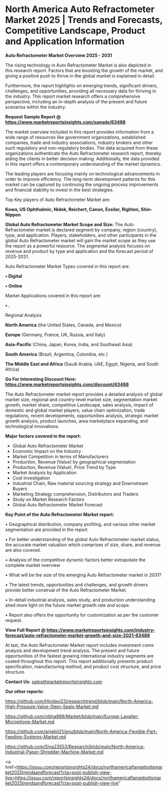 # North America Auto Refractometer Market 2025 | Trends and Forecasts, Competitive Landscape, Product and Application Information

<Strong> Auto Refractometer Market Overview 2025 - 2031</strong>

The rising technology in Auto Refractometer Market is also depicted in this research report. Factors that are boosting the growth of the market, and giving a positive push to thrive in the global market is explained in detail.

Furthermore, the report highlights on emerging trends, significant drivers, challenges, and opportunities, providing all necessary data for thriving in the industry. This report market research offers a comprehensive perspective, including an in-depth analysis of the present and future scenarios within the industry.

<strong>Request Sample Report @ <a href=https://www.marketreportsinsights.com/sample/63488>https://www.marketreportsinsights.com/sample/63488</a></strong>

The market overview included in this report provides information from a wide range of resources like government organizations, established companies, trade and industry associations, industry brokers and other such regulatory and non-regulatory bodies. The data acquired from these organizations authenticate the Auto Refractometer research report, thereby aiding the clients in better decision making. Additionally, the data provided in this report offers a contemporary understanding of the market dynamics.

The leading players are focusing mainly on technological advancements in order to improve efficiency. The long-term development patterns for this market can be captured by continuing the ongoing process improvements and financial stability to invest in the best strategies.

Top Key players of Auto Refractometer Market are:

<strong>Kowa, US Ophthalmic, Nidek, Reichert, Canon, Essilor, Righton, Shin-Nippon</strong>

<strong><b>Global Auto Refractometer Market Scope and Size:</b></strong>
The Auto Refractometer market is declared segment by company, region (country), type, and application. Players, stakeholders, and other participants in the global Auto Refractometer market will gain the market scope as they use the report as a powerful resource. The segmental analysis focuses on revenue and product by type and application and the forecast period of 2025-2031.

Auto Refractometer Market Types covered in this report are:

<strong>• Digital

• Online</strong>

Market Applications covered in this report are:

<strong>• .</strong> 

Regional Analysis

<strong>North America</strong> (the United States, Canada, and Mexico)

<strong>Europe</strong> (Germany, France, UK, Russia, and Italy)

<strong>Asia-Pacific</strong> (China, Japan, Korea, India, and Southeast Asia)

<strong>South America</strong> (Brazil, Argentina, Colombia, etc.)

<strong>The Middle East and Africa</strong> (Saudi Arabia, UAE, Egypt, Nigeria, and South Africa)

<strong>Go For Interesting Discount Here: <a href=https://www.marketreportsinsights.com/discount/63488>https://www.marketreportsinsights.com/discount/63488</a></strong>

The Auto Refractometer market report provides a detailed analysis of global market size, regional and country-level market size, segmentation market growth, market share, competitive Landscape, sales analysis, impact of domestic and global market players, value chain optimization, trade regulations, recent developments, opportunities analysis, strategic market growth analysis, product launches, area marketplace expanding, and technological innovations.

<strong><b>Major factors covered in the report:</b></strong>
<ul>
  <li>Global Auto Refractometer Market </li>
  <li>Economic Impact on the Industry</li>
  <li>Market Competition in terms of Manufacturers</li>
  <li>Production, Revenue (Value) by geographical segmentation</li>
  <li>Production, Revenue (Value), Price Trend by Type</li>
  <li>Market Analysis by Application</li>
  <li>Cost Investigation</li>
  <li>Industrial Chain, Raw material sourcing strategy and Downstream Buyers</li>
  <li>Marketing Strategy comprehension, Distributors and Traders</li>
  <li>Study on Market Research Factors</li>
  <li>Global Auto Refractometer Market Forecast</li>
</ul>

<strong><b>Key Point of the Auto Refractometer Market report:</b></strong>

• Geographical distribution, company profiling, and various other market segmentation are provided in the report.

• For better understanding of the global Auto Refractometer market status, the accurate market valuation which comprises of size, share, and revenue are also covered.

• Analysis of the competitive dynamic factors better extrapolate the complete market overview

• What will be the size of the emerging Auto Refractometer market in 2031?

• The latest trends, opportunities and challenges, and growth drivers provide better construal of the Auto Refractometer Market.

• In-detail industrial analysis, sales study, and production understanding shed more light on the future market growth rate and scope.

• Report also offers the opportunity for customization as per the customer request.

<strong><b>View Full Report @ <a href=https://www.marketreportsinsights.com/industry-forecast/auto-refractometer-market-growth-and-size-2021-63488>https://www.marketreportsinsights.com/industry-forecast/auto-refractometer-market-growth-and-size-2021-63488</a></b></strong>


At last, the Auto Refractometer Market report includes investment come analysis and development trend analysis. The present and future opportunities of the fastest growing international industry segments are coated throughout this report. This report additionally presents product specification, manufacturing method, and product cost structure, and price structure.

<strong>Contact Us:</strong>
sales@marketreportsinsights.com

<strong>Our other reports:</strong>

<a href=https://github.com/Hindavi23/researchtrend/blob/main/North-America-High-Pressure-Valve-Stem-Seals-Market.md>https://github.com/Hindavi23/researchtrend/blob/main/North-America-High-Pressure-Valve-Stem-Seals-Market.md</a>

<a href=https://github.com/vibha898/Market/blob/main/Europe-Lavalier-Microphone-Market.md>https://github.com/vibha898/Market/blob/main/Europe-Lavalier-Microphone-Market.md</a>

<a href=https://github.com/anjaliiii21/anu/blob/main/North-America-Flexible-Part-Feeding-Systems-Market.md>https://github.com/anjaliiii21/anu/blob/main/North-America-Flexible-Part-Feeding-Systems-Market.md</a>

<a href=https://github.com/Siya23553/Research/blob/main/North-America-Industrial-Paper-Shredder-Machine-Market.md>https://github.com/Siya23553/Research/blob/main/North-America-Industrial-Paper-Shredder-Machine-Market.md</a>

<a href=https://issuu.com/reportsinsights24/docs/northamericaflangeboltsmarket2025trendsandforecast?cta=post-publish-view-live>https://issuu.com/reportsinsights24/docs/northamericaflangeboltsmarket2025trendsandforecast?cta=post-publish-view-live</a>"
